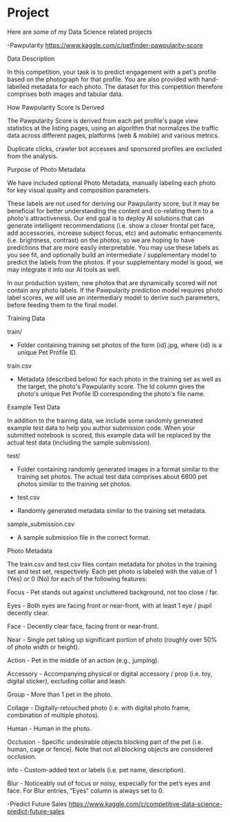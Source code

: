 # Project
Here are some of my Data Science related projects


-Pawpularity  https://www.kaggle.com/c/petfinder-pawpularity-score

Data Description

In this competition, your task is to predict engagement with a pet's profile based on the photograph for that profile. You are also provided with hand-labelled metadata for each photo. The dataset for this competition therefore comprises both images and tabular data.

How Pawpularity Score Is Derived

The Pawpularity Score is derived from each pet profile's page view statistics at the listing pages, using an algorithm that normalizes the traffic data across different pages, platforms (web & mobile) and various metrics.

Duplicate clicks, crawler bot accesses and sponsored profiles are excluded from the analysis.

Purpose of Photo Metadata

We have included optional Photo Metadata, manually labeling each photo for key visual quality and composition parameters.

These labels are not used for deriving our Pawpularity score, but it may be beneficial for better understanding the content and co-relating them to a photo's attractiveness. Our end goal is to deploy AI solutions that can generate intelligent recommendations (i.e. show a closer frontal pet face, add accessories, increase subject focus, etc) and automatic enhancements (i.e. brightness, contrast) on the photos, so we are hoping to have predictions that are more easily interpretable.
You may use these labels as you see fit, and optionally build an intermediate / supplementary model to predict the labels from the photos. If your supplementary model is good, we may integrate it into our AI tools as well.

In our production system, new photos that are dynamically scored will not contain any photo labels. If the Pawpularity prediction model requires photo label scores, we will use an intermediary model to derive such parameters, before feeding them to the final model.

Training Data

train/ 
- Folder containing training set photos of the form {id}.jpg, where {id} is a unique Pet Profile ID.

train.csv
- Metadata (described below) for each photo in the training set as well as the target, the photo's Pawpularity score. The Id column gives the photo's unique Pet Profile ID corresponding the photo's file name.

Example Test Data

In addition to the training data, we include some randomly generated example test data to help you author submission code. When your submitted notebook is scored, this example data will be replaced by the actual test data (including the sample submission).

test/ 

- Folder containing randomly generated images in a format similar to the training set photos. The actual test data comprises about 6800 pet photos similar to the training set photos.

- test.csv 

- Randomly generated metadata similar to the training set metadata.

sample_submission.csv

- A sample submission file in the correct format.

Photo Metadata

The train.csv and test.csv files contain metadata for photos in the training set and test set, respectively. Each pet photo is labeled with the value of 1 (Yes) or 0 (No) for each of the following features:

Focus - Pet stands out against uncluttered background, not too close / far.

Eyes - Both eyes are facing front or near-front, with at least 1 eye / pupil decently clear.

Face - Decently clear face, facing front or near-front.

Near - Single pet taking up significant portion of photo (roughly over 50% of photo width or height).

Action - Pet in the middle of an action (e.g., jumping).

Accessory - Accompanying physical or digital accessory / prop (i.e. toy, digital sticker), excluding collar and leash.

Group - More than 1 pet in the photo.

Collage - Digitally-retouched photo (i.e. with digital photo frame, combination of multiple photos).

Human - Human in the photo.

Occlusion - Specific undesirable objects blocking part of the pet (i.e. human, cage or fence). Note that not all blocking objects are considered occlusion.

Info - Custom-added text or labels (i.e. pet name, description).

Blur - Noticeably out of focus or noisy, especially for the pet’s eyes and face. For Blur entries, “Eyes” column is always set to 0.


-Predict Future Sales  https://www.kaggle.com/c/competitive-data-science-predict-future-sales

